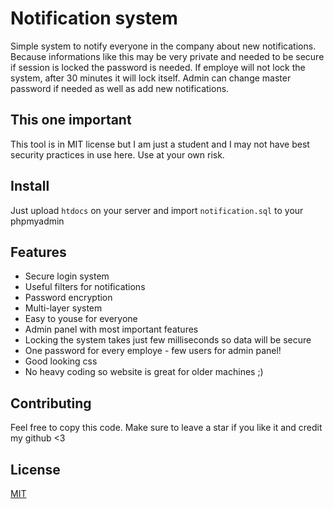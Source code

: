 # Notification system
Simple system to notify everyone in the company about new notifications. Because informations like this may be very private and needed to be secure if session is locked the password is needed. If employe will not lock the system, after 30 minutes it will lock itself. Admin can change master password if needed as well as add new notifications.

## This one important

This tool is in MIT license but I am just a student and I may not have best security practices in use here. Use at your own risk.

## Install

Just upload `htdocs` on your server and import `notification.sql` to your phpmyadmin

## Features

* Secure login system
* Useful filters for notifications
* Password encryption
* Multi-layer system
* Easy to youse for everyone
* Admin panel with most important features
* Locking the system takes just few milliseconds so data will be secure
* One password for every employe - few users for admin panel!
* Good looking css
* No heavy coding so website is great for older machines ;)

## Contributing

Feel free to copy this code. Make sure to leave a star if you like it and credit my github <3

## License
[MIT](https://choosealicense.com/licenses/mit/)
